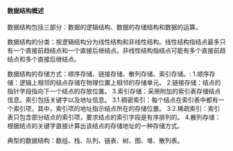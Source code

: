 #### 数据结构概述
数据结构包括三部分：数据的逻辑结构、数据的存储结构和数据的运算。

数据结构的分类：按逻辑结构分为线性结构和非线性结构。线性结构指结点最多只有一个直接前趋结点和一个直接后继结点。非线性结构指结点可能有多个直接前趋结点和多个直接后继结点。

数据结构的存储方式：顺序存储、链接存储、散列存储、索引存储。:
1.顺序存储：逻辑上相邻的结点存储在物理位置上相邻的存储单元。
2.链接存储：结点的指针字段指向下一个结点的存放位置。
3.索引存储：采用附加的索引表存储结点信息。索引包括关键字以及地址信息。
3.1.稠密索引：每个结点在索引表中都有一个索引项，其中，索引项的地址指示结点所在的存储位置。
3.2.稀疏索引：索引表只包含部分结点的索引项，要求结点的索引字段是有序排列的。
4.散列存储：根据结点的关键字直接计算出该结点的存储地址的一种存储方式。

典型的数据结构：数组、栈、队列、链表、树、图、堆、散列表。
